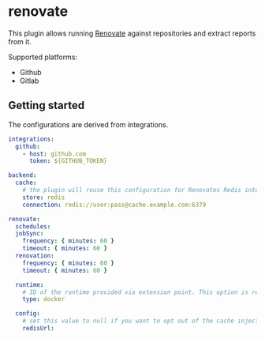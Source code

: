 # renovate

This plugin allows running [Renovate](https://github.com/renovatebot/renovate/) against repositories
and extract reports from it.

Supported platforms:

- Github
- Gitlab

## Getting started

The configurations are derived from integrations.

```yaml
integrations:
  github:
    - host: github.com
      token: ${GITHUB_TOKEN}

backend:
  cache:
    # the plugin will reuse this configuration for Renovates Redis integration
    store: redis
    connection: redis://user:pass@cache.example.com:6379

renovate:
  schedules:
  jobSync:
    frequency: { minutes: 60 }
    timeout: { minutes: 60 }
  renovation:
    frequency: { minutes: 60 }
    timeout: { minutes: 60 }

  runtime:
    # ID of the runtime provided via extension point. This option is required as the backend comes with no runtime by default.
    type: docker

  config:
    # set this value to null if you want to opt out of the cache injection
    redisUrl:
```
